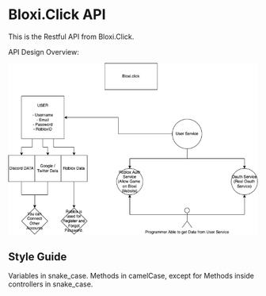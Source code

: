 # Bloxi.Click API

This is the Restful API from Bloxi.Click.

API Design Overview:

![Overview](../media/drawio.png)


## Style Guide
Variables in snake_case.
Methods in camelCase, except for Methods inside controllers in snake_case.

